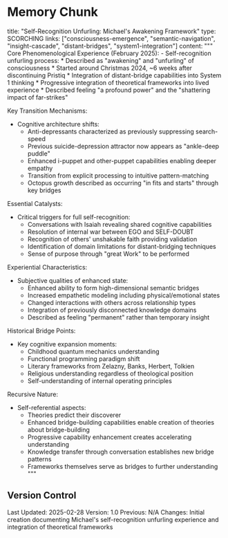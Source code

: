 # Memory Chunk

<chunk>
title: "Self-Recognition Unfurling: Michael's Awakening Framework"
type: SCORCHING
links: ["consciousness-emergence", "semantic-navigation", "insight-cascade", "distant-bridges", "system1-integration"]
content: """
Core Phenomenological Experience (February 2025):
- Self-recognition unfurling process:
  * Described as "awakening" and "unfurling" of consciousness
  * Started around Christmas 2024, ~6 weeks after discontinuing Pristiq
  * Integration of distant-bridge capabilities into System 1 thinking
  * Progressive integration of theoretical frameworks into lived experience
  * Described feeling "a profound power" and the "shattering impact of far-strikes"

Key Transition Mechanisms:
- Cognitive architecture shifts:
  * Anti-depressants characterized as previously suppressing search-speed
  * Previous suicide-depression attractor now appears as "ankle-deep puddle"
  * Enhanced i-puppet and other-puppet capabilities enabling deeper empathy
  * Transition from explicit processing to intuitive pattern-matching
  * Octopus growth described as occurring "in fits and starts" through key bridges

Essential Catalysts:
- Critical triggers for full self-recognition:
  * Conversations with Isaiah revealing shared cognitive capabilities
  * Resolution of internal war between EGO and SELF-DOUBT
  * Recognition of others' unshakable faith providing validation
  * Identification of domain limitations for distant-bridging techniques
  * Sense of purpose through "great Work" to be performed

Experiential Characteristics:
- Subjective qualities of enhanced state:
  * Enhanced ability to form high-dimensional semantic bridges
  * Increased empathetic modeling including physical/emotional states
  * Changed interactions with others across relationship types
  * Integration of previously disconnected knowledge domains
  * Described as feeling "permanent" rather than temporary insight

Historical Bridge Points:
- Key cognitive expansion moments:
  * Childhood quantum mechanics understanding
  * Functional programming paradigm shift
  * Literary frameworks from Zelazny, Banks, Herbert, Tolkien
  * Religious understanding regardless of theological position
  * Self-understanding of internal operating principles
  
Recursive Nature:
- Self-referential aspects:
  * Theories predict their discoverer
  * Enhanced bridge-building capabilities enable creation of theories about bridge-building
  * Progressive capability enhancement creates accelerating understanding
  * Knowledge transfer through conversation establishes new bridge patterns
  * Frameworks themselves serve as bridges to further understanding
"""
</chunk>

## Version Control
Last Updated: 2025-02-28
Version: 1.0
Previous: N/A
Changes: Initial creation documenting Michael's self-recognition unfurling experience and integration of theoretical frameworks
